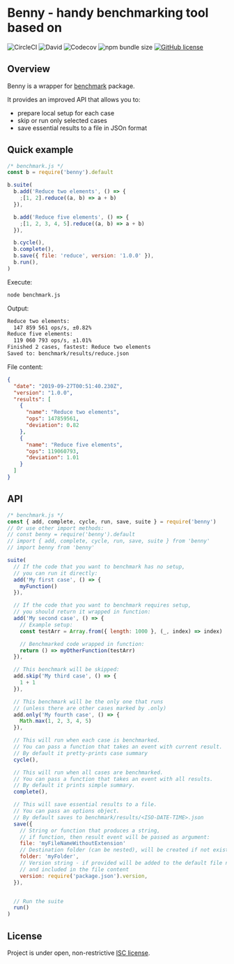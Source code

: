 # Benny - handy benchmarking tool based on

![CircleCI](https://img.shields.io/circleci/build/github/caderek/redux-multimethod)
![David](https://img.shields.io/david/caderek/redux-multimethod)
![Codecov](https://img.shields.io/codecov/c/github/caderek/redux-multimethod)
![npm bundle size](https://img.shields.io/bundlephobia/minzip/redux-multimethod)
[![GitHub license](https://img.shields.io/github/license/caderek/redux-multimethod)](https://github.com/caderek/redux-multimethod/blob/master/LICENSE)

## Overview

Benny is a wrapper for [benchmark](https://www.npmjs.com/package/benchmark) package.

It provides an improved API that allows you to:

- prepare local setup for each case
- skip or run only selected cases
- save essential results to a file in JSOn format

## Quick example

```js
/* benchmark.js */
const b = require('benny').default

b.suite(
  b.add('Reduce two elements', () => {
    ;[1, 2].reduce((a, b) => a + b)
  }),

  b.add('Reduce five elements', () => {
    ;[1, 2, 3, 4, 5].reduce((a, b) => a + b)
  }),

  b.cycle(),
  b.complete(),
  b.save({ file: 'reduce', version: '1.0.0' }),
  b.run(),
)
```

Execute:

```sh
node benchmark.js
```

Output:

```sh
Reduce two elements:
  147 859 561 ops/s, ±0.82%
Reduce five elements:
  119 060 793 ops/s, ±1.01%
Finished 2 cases, fastest: Reduce two elements
Saved to: benchmark/results/reduce.json
```

File content:

```json
{
  "date": "2019-09-27T00:51:40.230Z",
  "version": "1.0.0",
  "results": [
    {
      "name": "Reduce two elements",
      "ops": 147859561,
      "deviation": 0.82
    },
    {
      "name": "Reduce five elements",
      "ops": 119060793,
      "deviation": 1.01
    }
  ]
}
```

## API

```js
/* benchmark.js */
const { add, complete, cycle, run, save, suite } = require('benny')
// Or use other import methods:
// const benny = require('benny').default
// import { add, complete, cycle, run, save, suite } from 'benny'
// import benny from 'benny'

suite(
  // If the code that you want to benchmark has no setup,
  // you can run it directly:
  add('My first case', () => {
    myFunction()
  }),

  // If the code that you want to benchmark requires setup,
  // you should return it wrapped in function:
  add('My second case', () => {
    // Example setup:
    const testArr = Array.from({ length: 1000 }, (_, index) => index)

    // Benchmarked code wrapped in function:
    return () => myOtherFunction(testArr)
  }),

  // This benchmark will be skipped:
  add.skip('My third case', () => {
    1 + 1
  }),

  // This benchmark will be the only one that runs
  // (unless there are other cases marked by .only)
  add.only('My fourth case', () => {
    Math.max(1, 2, 3, 4, 5)
  }),

  // This will run when each case is benchmarked.
  // You can pass a function that takes an event with current result.
  // By default it pretty-prints case summary
  cycle(),

  // This will run when all cases are benchmarked.
  // You can pass a function that takes an event with all results.
  // By default it prints simple summary.
  complete(),

  // This will save essential results to a file.
  // You can pass an options object.
  // By default saves to benchmark/results/<ISO-DATE-TIME>.json
  save({
    // String or function that produces a string,
    // if function, then result event will be passed as argument:
    file: 'myFileNameWithoutExtension'
    // Destination folder (can be nested), will be created if not exists:
    folder: 'myFolder',
    // Version string - if provided will be added to the default file name
    // and included in the file content
    version: require('package.json').version,
  }),


  // Run the suite
  run()
)
```

## License

Project is under open, non-restrictive [ISC license](LICENSE).
